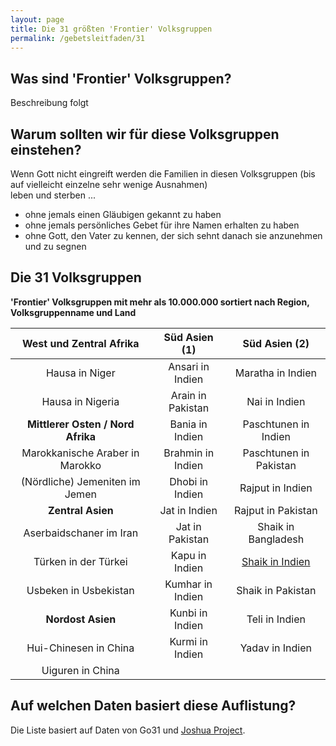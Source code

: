 ```yaml
---
layout: page
title: Die 31 größten 'Frontier' Volksgruppen
permalink: /gebetsleitfaden/31
---
```

## Was sind 'Frontier' Volksgruppen?
Beschreibung folgt

## Warum sollten wir für diese Volksgruppen einstehen?
Wenn Gott nicht eingreift werden die Familien in diesen Volksgruppen (bis auf vielleicht einzelne sehr wenige Ausnahmen)  
leben und sterben ...
* ohne jemals einen Gläubigen gekannt zu haben
* ohne jemals persönliches Gebet für ihre Namen erhalten zu haben
* ohne Gott, den Vater zu kennen, der sich sehnt danach sie anzunehmen und zu segnen

## Die 31 Volksgruppen

**'Frontier' Volksgruppen mit mehr als 10.000.000 sortiert nach Region, Volksgruppenname und Land**

|  **West und Zentral Afrika**  	      | **Süd Asien (1)** 	| **Süd Asien (2)** 	|
|:-----------------------------:	      |:-----------------:	|:-----------------:	|
| Hausa in Niger                	      | Ansari in Indien  	| Maratha in Indien |
| Hausa in Nigeria              	      | Arain in Pakistan  	| Nai in Indien                   	|
| **Mittlerer Osten / Nord Afrika**     | Bania in Indien    	| Paschtunen in Indien                  	|
| Marokkanische Araber in Marokko	      | Brahmin in Indien  	| Paschtunen in Pakistan                  	|
| (Nördliche) Jemeniten im Jemen 	      | Dhobi in Indien    	| Rajput in Indien                  	|
|       **Zentral Asien**       	      | Jat in Indien     	| Rajput in Pakistan                  	|
| Aserbaidschaner im Iran        	      | Jat in Pakistan    	| Shaik in Bangladesh                  	|
| Türken in der Türkei          	      | Kapu in Indien     	| [Shaik in Indien](/volksgruppen/shaikh_in_indien)  	|
| Usbeken in Usbekistan          	      | Kumhar in Indien   	| Shaik in Pakistan                  	|
|       **Nordost Asien**       	      | Kunbi in Indien    	| Teli in Indien                  	|
| Hui-Chinesen in China          	      | Kurmi in Indien   	| Yadav in Indien                  	|
| Uiguren  in China              	      |                   	|                   	|

## Auf welchen Daten basiert diese Auflistung?
Die Liste basiert auf Daten von Go31 und <a href="https://joshuaproject.net">Joshua Project</a>.
